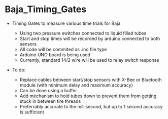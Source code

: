 # Baja_Timing_Gates
  * Timing Gates to measure various time trials for Baja
    * Using two pressure switches connected to liquid filled tubes
    * Start and stop times will be recorded by arduino connected to both sensors
    * All code will be commited as .ino file type
    * Arduino UNO board is being used
    * Currently, standard 14/2 wire will be used to relay switch response
   
  * To do:
    * Replace cables between start/stop sensors with X-Bee or Bluetooth module (with minimum delay and maximum accuracy)
     * Can be done using a buffer
    * Add mechanism to hold tubes down to prevent them from getting stuck in between tire threads
    * Preferrably accurate to the millisecond, but up to 1 second accuracy is sufficient
    
